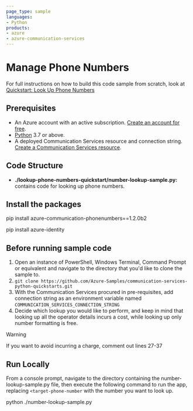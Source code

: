 ```yaml
---
page_type: sample
languages:
- Python
products:
- azure
- azure-communication-services
---
```



# Manage Phone Numbers

For full instructions on how to build this code sample from scratch, look at [Quickstart: Look Up Phone Numbers](https://learn.microsoft.com/en-us/azure/communication-services/quickstarts/telephony/number-lookup?pivots=programming-language-python)

## Prerequisites

- An Azure account with an active subscription. [Create an account for free](https://azure.microsoft.com/free/?WT.mc_id=A261C142F). 
- [Python](https://www.python.org/downloads/) 3.7 or above.
- A deployed Communication Services resource and connection string. [Create a Communication Services resource](https://learn.microsoft.com/en-us/azure/communication-services/quickstarts/create-communication-resource).

## Code Structure

- **./lookup-phone-numbers-quickstart/number-lookup-sample.py:** contains code for looking up phone numbers.

## Install the packages

pip install azure-communication-phonenumbers==1.2.0b2

pip install azure-identity

## Before running sample code

1. Open an instance of PowerShell, Windows Terminal, Command Prompt or equivalent and navigate to the directory that you'd like to clone the sample to.
2. `git clone https://github.com/Azure-Samples/communication-services-python-quickstarts.git`
3. With the Communication Services procured in pre-requisites, add connection string as an environment variable named `COMMUNICATION_SERVICES_CONNECTION_STRING`
4.  Decide which lookup you would like to perform, and keep in mind that looking up all the operator details incurs a cost, while looking up only number formatting is free.

> [!WARNING]
> If you want to avoid incurring a charge, comment out lines 27-37
> 
## Run Locally

From a console prompt, navigate to the directory containing the number-lookup-sample.py file, then execute the following command to run the app, replacing `<target-phone-number` with the number you want to look up.

python ./number-lookup-sample.py <target-phone-number>

